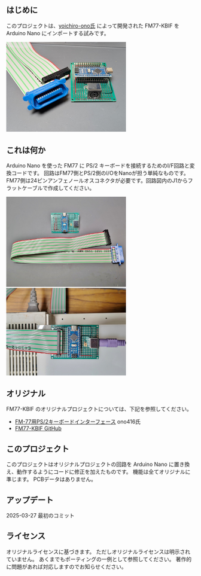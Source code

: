 ## はじめに
このプロジェクトは、[yoichiro-ono氏](https://github.com/yoichiro-ono/FM77-KBIF) によって開発された FM77-KBIF を Arduino Nano にインポートする試みです。

<img src="images/FM77-KBIFQ01.jpg" width="320">


## これは何か
Arduino Nano を使った FM77 に PS/2 キーボードを接続するためのI/F回路と変換コードです。
回路はFM77側とPS/2側のI/OをNanoが担う単純なものです。
FM77側は24ピンアンフェノールオスコネクタが必要です。回路図内のJ1からフラットケーブルで作成してください。

<img src="images/FM77-KBIFQ02.jpg" width="320">
<img src="images/FM77-KBIFQ03.jpg" width="320">


## オリジナル
FM77-KBIF のオリジナルプロジェクトについては、下記を参照してください。

* [FM-77用PS/2キーボードインターフェース](https://ono416.hatenablog.com/entry/2020/07/26/114106) ono416氏
* [FM77-KBIF GitHub](https://github.com/yoichiro-ono/FM77-KBIF)

## このプロジェクト
このプロジェクトはオリジナルプロジェクトの回路を Arduino Nano に置き換え、動作するようにコードに修正を加えたものです。
機能は全てオリジナルに準じます。
PCBデータはありません。

## アップデート
2025-03-27 最初のコミット

## ライセンス
オリジナルライセンスに基づきます。
ただしオリジナルライセンスは明示されていません。
あくまでもポーティングの一例として参照してください。
著作的に問題があれば対応しますのでお知らせください。

